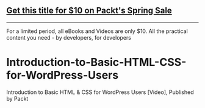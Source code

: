 ## [Get this title for $10 on Packt's Spring Sale](https://www.packt.com/V16743?utm_source=github&utm_medium=packt-github-repo&utm_campaign=spring_10_dollar_2022)
-----
For a limited period, all eBooks and Videos are only $10. All the practical content you need \- by developers, for developers

# Introduction-to-Basic-HTML-CSS-for-WordPress-Users
Introduction to Basic HTML &amp; CSS for WordPress Users [Video], Published by Packt
